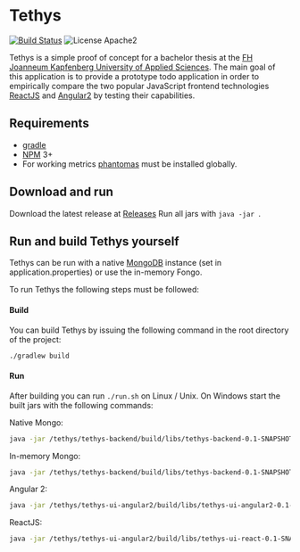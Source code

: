 # Tethys
[![Build Status](https://travis-ci.org/fridayy/tethys.svg?branch=master)](https://travis-ci.org/fridayy/tethys) ![License Apache2](https://go-shields.herokuapp.com/license-Apache%202.0-red.png)

Tethys is a simple proof of concept for a bachelor thesis at the [FH Joanneum Kapfenberg University of Applied Sciences](http://www.fh-joanneum.at).
The main goal of this application is to provide a prototype todo application in order to empirically compare the two popular JavaScript frontend technologies
[ReactJS](https://facebook.github.io/react/) and [Angular2](https://angular.io/) by testing their capabilities.


## Requirements
* [gradle](https://github.com/gradle/gradle)
* [NPM](https://www.npmjs.com/) 3+
* For working metrics [phantomas](https://github.com/macbre/phantomas) must be installed globally.

## Download and run
Download the latest release at [Releases](https://github.com/fridayy/tethys/releases)
Run all jars with ```java -jar ```.

## Run and build Tethys yourself

Tethys can be run with a native [MongoDB](https://www.mongodb.com/) instance (set in application.properties)
or use the in-memory Fongo.

To run Tethys the following steps must be followed:

#### Build
You can build Tethys by issuing the following command in the root directory of the project:

```sh
./gradlew build
```

#### Run

After building you can run ```./run.sh``` on Linux / Unix. On Windows start the built jars with the following commands:

Native Mongo:
```sh
java -jar /tethys/tethys-backend/build/libs/tethys-backend-0.1-SNAPSHOT.jar 
```

In-memory Mongo:
```sh
java -jar /tethys/tethys-backend/build/libs/tethys-backend-0.1-SNAPSHOT.jar --spring.profiles.active=dev 
```


Angular 2:
```sh
java -jar /tethys/tethys-ui-angular2/build/libs/tethys-ui-angular2-0.1-SNAPSHOT.jar
```

ReactJS:
```sh
java -jar /tethys/tethys-ui-angular2/build/libs/tethys-ui-react-0.1-SNAPSHOT.jar
```